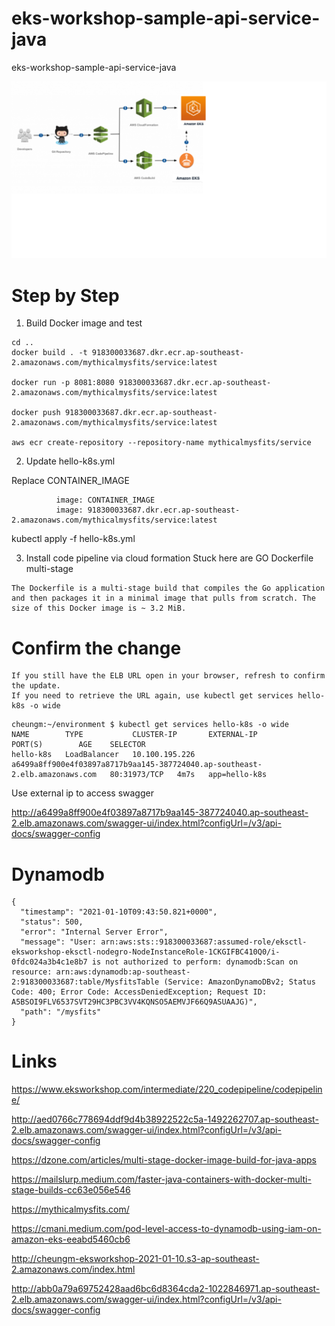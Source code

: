 # eks-workshop-sample-api-service-java
eks-workshop-sample-api-service-java

![Architecture Diagram](https://github.com/mxcheung/eks-workshop-sample-api-service-java/blob/main/eks.png)

# Step by Step

1.  Build Docker image and test

```
cd ..
docker build . -t 918300033687.dkr.ecr.ap-southeast-2.amazonaws.com/mythicalmysfits/service:latest

docker run -p 8081:8080 918300033687.dkr.ecr.ap-southeast-2.amazonaws.com/mythicalmysfits/service:latest

docker push 918300033687.dkr.ecr.ap-southeast-2.amazonaws.com/mythicalmysfits/service:latest

aws ecr create-repository --repository-name mythicalmysfits/service
```
2. Update hello-k8s.yml

Replace CONTAINER_IMAGE

```
          image: CONTAINER_IMAGE
          image: 918300033687.dkr.ecr.ap-southeast-2.amazonaws.com/mythicalmysfits/service:latest
```

kubectl apply -f hello-k8s.yml

3. Install code pipeline via cloud formation
Stuck here are GO Dockerfile multi-stage

```
The Dockerfile is a multi-stage build that compiles the Go application and then packages it in a minimal image that pulls from scratch. The size of this Docker image is ~ 3.2 MiB.
```

# Confirm the change

```
If you still have the ELB URL open in your browser, refresh to confirm the update. 
If you need to retrieve the URL again, use kubectl get services hello-k8s -o wide
```

```
cheungm:~/environment $ kubectl get services hello-k8s -o wide
NAME        TYPE           CLUSTER-IP       EXTERNAL-IP                                                                   PORT(S)        AGE    SELECTOR
hello-k8s   LoadBalancer   10.100.195.226   a6499a8ff900e4f03897a8717b9aa145-387724040.ap-southeast-2.elb.amazonaws.com   80:31973/TCP   4m7s   app=hello-k8s
```
Use external ip to access swagger

http://a6499a8ff900e4f03897a8717b9aa145-387724040.ap-southeast-2.elb.amazonaws.com/swagger-ui/index.html?configUrl=/v3/api-docs/swagger-config


# Dynamodb

```
{
  "timestamp": "2021-01-10T09:43:50.821+0000",
  "status": 500,
  "error": "Internal Server Error",
  "message": "User: arn:aws:sts::918300033687:assumed-role/eksctl-eksworkshop-eksctl-nodegro-NodeInstanceRole-1CKGIFBC410Q0/i-0fdc024a3b4c1e8b7 is not authorized to perform: dynamodb:Scan on resource: arn:aws:dynamodb:ap-southeast-2:918300033687:table/MysfitsTable (Service: AmazonDynamoDBv2; Status Code: 400; Error Code: AccessDeniedException; Request ID: A5BSOI9FLV6537SVT29HC3PBC3VV4KQNSO5AEMVJF66Q9ASUAAJG)",
  "path": "/mysfits"
}
```

# Links

https://www.eksworkshop.com/intermediate/220_codepipeline/codepipeline/


http://aed0766c778694ddf9d4b38922522c5a-1492262707.ap-southeast-2.elb.amazonaws.com/swagger-ui/index.html?configUrl=/v3/api-docs/swagger-config

https://dzone.com/articles/multi-stage-docker-image-build-for-java-apps

https://mailslurp.medium.com/faster-java-containers-with-docker-multi-stage-builds-cc63e056e546

https://mythicalmysfits.com/

https://cmani.medium.com/pod-level-access-to-dynamodb-using-iam-on-amazon-eks-eeabd5460cb6

http://cheungm-eksworkshop-2021-01-10.s3-ap-southeast-2.amazonaws.com/index.html

http://abb0a79a69752428aad6bc6d8364cda2-1022846971.ap-southeast-2.elb.amazonaws.com/swagger-ui/index.html?configUrl=/v3/api-docs/swagger-config
